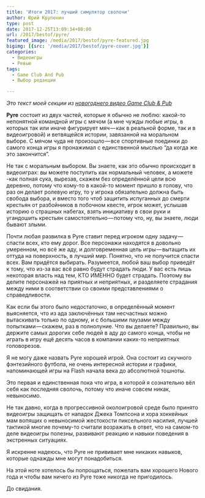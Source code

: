 ```yaml
---
title: 'Итоги 2017: лучший симулятор сволочи'
author: Юрий Крупенин
type: post
date: 2017-12-25T13:09:34+00:00
url: /2017/bestof/pyre/
featured_image: /media/2017/bestof/pyre-featured.jpg
bigimg: [{src: '/media/2017/bestof/pyre-cover.jpg'}]
categories:
  - Видеоигры
  - Ревью
tags:
  - Game Club And Pub
  - Выбор редакции

---
```

_Это текст моей секции из [новогоднего видео Game Club & Pub][1]_

**Pyre** состоит из двух частей, которые я обычно не люблю: какой-то непонятной командной игры с мячом (а мне чужды любые игры, в которых так или иначе фигурирует мяч — как в реальной форме, так и в видеоигровой) и ветвящейся истории, завязанной на моральном выборе. С мячом чуда не произошло — все спортивные поединки до самого конца игры я пронажимал с единственной мыслью “да когда же это закончится”.

Не так с моральным выбором. Вы знаете, как это обычно происходит в видеоиграх: вы можете поступить как нормальный человек, а можете -как полная сука, вырезав, скажем без определённой цели всю деревню, потому что кому-то в какой-то момент пришло в голову, что раз он делает ролевую игру, то у игрока обязательно должна быть свобода выбора, и вместо того чтоб защитить испуганных до смерти крестьян от разбойников в побочном квесте, игрок может, услышав историю о страшных набегах, взять инициативу в свои руки и угандошить крестьян самостоятельно — потому что, ну, вы знаете, люди бывают злыми.

Почти любая развилка в Pyre ставит перед игроком одну задачу — спасти всех, кто ему дорог. Все персонажи находятся в довольно умеренном, но всё же аду, и долговременная цель игры — вытащить их оттуда на поверхность, в лучший мир. Понятно, что не получится спасти всех. Вам придётся выбирать. Разумеется, любой ваш выбор приведёт к тому, что из-за вас всё равно будут страдать люди. У вас есть лишь некоторая власть над тем, КТО ИМЕННО будет страдать. Поэтому вы делите персонажей на приятных и неприятных, и разделяете страдания между ними в соответствии со своими представлениями о справедливости.

Как если бы этого было недостаточно, в определённый момент выясняется, что из ада заключённых там несчастных можно вытаскивать только по одному, и с большими паузами между попытками — скажем, раз в полнолуние. Что вы делаете? Правильно, вы держите самых дорогих себе людей в аду до самого конца, чтобы не играть в игру ещё десять часов в компании каких-то неприятных головорезов.

Я не могу даже назвать Pyre хорошей игрой. Она состоит из скучного фэнтезийного футбола, не очень интересной истории и графики, напоминающей игры на Flash начала века до абсолютной тошноты.

Это первая и единственная пока что игра, в которой я сознательно вёл себя как последняя сволочь, потому что иначе совсем никак, невыносимо.

Не так давно, когда в прогрессивной околоигровой среде было принято видеоигры защищать от нападок Джека Томпсона и хора хоккейных мам вопящих о невыносимой жестокости пиксельного насилия, лучшей тактикой многие почему-то считали возражать в ответ, что на самом-то деле видеоигры полезны, развивают реакцию и навыки поведения в экстренных ситуациях.

Я искренне надеюсь, что Pyre не прививает мне никаких навыков, которые однажды мне могут понадобиться.

На этой ноте хотелось бы попрощаться, пожелать вам хорошего Нового года и чтобы вам ничего из Pyre тоже никогда не пригодилось.

До свидания.

[1]: https://www.youtube.com/watch?v=8xNjskITdUA
